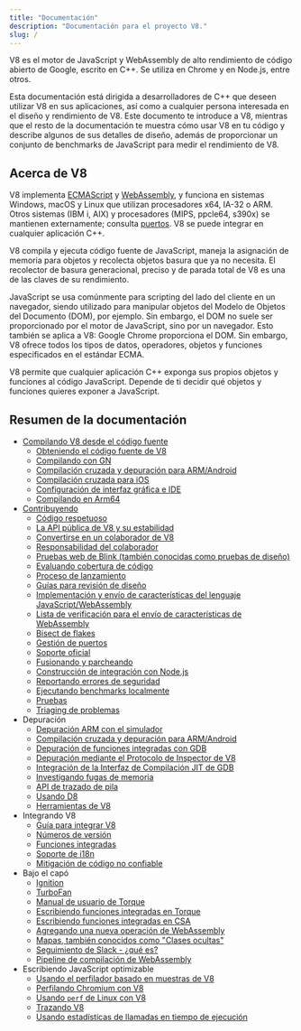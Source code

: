 ```yaml
---
title: "Documentación"
description: "Documentación para el proyecto V8."
slug: /
---
```

V8 es el motor de JavaScript y WebAssembly de alto rendimiento de código abierto de Google, escrito en C++. Se utiliza en Chrome y en Node.js, entre otros.

Esta documentación está dirigida a desarrolladores de C++ que deseen utilizar V8 en sus aplicaciones, así como a cualquier persona interesada en el diseño y rendimiento de V8. Este documento te introduce a V8, mientras que el resto de la documentación te muestra cómo usar V8 en tu código y describe algunos de sus detalles de diseño, además de proporcionar un conjunto de benchmarks de JavaScript para medir el rendimiento de V8.

## Acerca de V8

V8 implementa <a href="https://tc39.es/ecma262/">ECMAScript</a> y <a href="https://webassembly.github.io/spec/core/">WebAssembly</a>, y funciona en sistemas Windows, macOS y Linux que utilizan procesadores x64, IA-32 o ARM. Otros sistemas (IBM i, AIX) y procesadores (MIPS, ppcle64, s390x) se mantienen externamente; consulta [puertos](/ports). V8 se puede integrar en cualquier aplicación C++.

V8 compila y ejecuta código fuente de JavaScript, maneja la asignación de memoria para objetos y recolecta objetos basura que ya no necesita. El recolector de basura generacional, preciso y de parada total de V8 es una de las claves de su rendimiento.

JavaScript se usa comúnmente para scripting del lado del cliente en un navegador, siendo utilizado para manipular objetos del Modelo de Objetos del Documento (DOM), por ejemplo. Sin embargo, el DOM no suele ser proporcionado por el motor de JavaScript, sino por un navegador. Esto también se aplica a V8: Google Chrome proporciona el DOM. Sin embargo, V8 ofrece todos los tipos de datos, operadores, objetos y funciones especificados en el estándar ECMA.

V8 permite que cualquier aplicación C++ exponga sus propios objetos y funciones al código JavaScript. Depende de ti decidir qué objetos y funciones quieres exponer a JavaScript.

## Resumen de la documentación

- [Compilando V8 desde el código fuente](/build)
    - [Obteniendo el código fuente de V8](/source-code)
    - [Compilando con GN](/build-gn)
    - [Compilación cruzada y depuración para ARM/Android](/cross-compile-arm)
    - [Compilación cruzada para iOS](/cross-compile-ios)
    - [Configuración de interfaz gráfica e IDE](/ide-setup)
    - [Compilando en Arm64](/compile-arm64)
- [Contribuyendo](/contribute)
    - [Código respetuoso](/respectful-code)
    - [La API pública de V8 y su estabilidad](/api)
    - [Convertirse en un colaborador de V8](/become-committer)
    - [Responsabilidad del colaborador](/committer-responsibility)
    - [Pruebas web de Blink (también conocidas como pruebas de diseño)](/blink-layout-tests)
    - [Evaluando cobertura de código](/evaluate-code-coverage)
    - [Proceso de lanzamiento](/release-process)
    - [Guías para revisión de diseño](/design-review-guidelines)
    - [Implementación y envío de características del lenguaje JavaScript/WebAssembly](/feature-launch-process)
    - [Lista de verificación para el envío de características de WebAssembly](/wasm-shipping-checklist)
    - [Bisect de flakes](/flake-bisect)
    - [Gestión de puertos](/ports)
    - [Soporte oficial](/official-support)
    - [Fusionando y parcheando](/merge-patch)
    - [Construcción de integración con Node.js](/node-integration)
    - [Reportando errores de seguridad](/security-bugs)
    - [Ejecutando benchmarks localmente](/benchmarks)
    - [Pruebas](/test)
    - [Triaging de problemas](/triage-issues)
- Depuración
    - [Depuración ARM con el simulador](/debug-arm)
    - [Compilación cruzada y depuración para ARM/Android](/cross-compile-arm)
    - [Depuración de funciones integradas con GDB](/gdb)
    - [Depuración mediante el Protocolo de Inspector de V8](/inspector)
    - [Integración de la Interfaz de Compilación JIT de GDB](/gdb-jit)
    - [Investigando fugas de memoria](/memory-leaks)
    - [API de trazado de pila](/stack-trace-api)
    - [Usando D8](/d8)
    - [Herramientas de V8](https://v8.dev/tools)
- Integrando V8
    - [Guía para integrar V8](/embed)
    - [Números de versión](/version-numbers)
    - [Funciones integradas](/builtin-functions)
    - [Soporte de i18n](/i18n)
    - [Mitigación de código no confiable](/untrusted-code-mitigations)
- Bajo el capó
    - [Ignition](/ignition)
    - [TurboFan](/turbofan)
    - [Manual de usuario de Torque](/torque)
    - [Escribiendo funciones integradas en Torque](/torque-builtins)
    - [Escribiendo funciones integradas en CSA](/csa-builtins)
    - [Agregando una nueva operación de WebAssembly](/webassembly-opcode)
    - [Mapas, también conocidos como "Clases ocultas"](/hidden-classes)
    - [Seguimiento de Slack - ¿qué es?](/blog/slack-tracking)
    - [Pipeline de compilación de WebAssembly](/wasm-compilation-pipeline)
- Escribiendo JavaScript optimizable
    - [Usando el perfilador basado en muestras de V8](/profile)
    - [Perfilando Chromium con V8](/profile-chromium)
    - [Usando `perf` de Linux con V8](/linux-perf)
    - [Trazando V8](/trace)
    - [Usando estadísticas de llamadas en tiempo de ejecución](/rcs)
